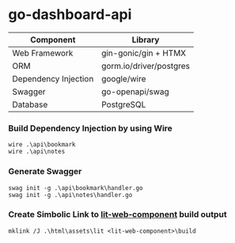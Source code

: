 # go-dashboard-api

Component | Library
--- | --- 
Web Framework|gin-gonic/gin + HTMX
ORM|gorm.io/driver/postgres
Dependency Injection|google/wire 
Swagger|go-openapi/swag
Database|PostgreSQL

### Build Dependency Injection by using Wire
```
wire .\api\bookmark
wire .\api\notes
```

### Generate Swagger
```
swag init -g .\api\bookmark\handler.go
swag init -g .\api\notes\handler.go
```

### Create Simbolic Link to [lit-web-component](https://github.com/matiasronny13/lit-web-component) build output
```
mklink /J .\html\assets\lit <lit-web-component>\build
```
